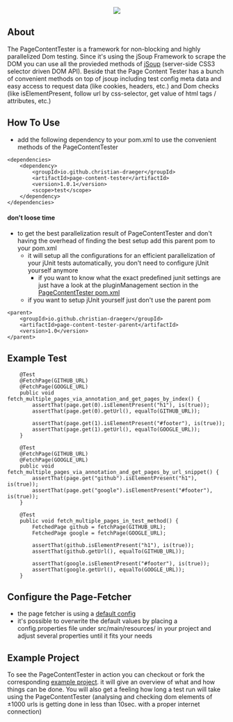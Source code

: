 <p align="center">
<a href="https://travis-ci.org/christian-draeger/page-content-tester"><img src="https://travis-ci.org/christian-draeger/page-content-tester.svg?branch=master"/></a>
</p>

## About

The PageContentTester is a framework for non-blocking and highly parallelized Dom testing. Since it's using the jSoup Framework to scrape the DOM you can use all the provieded methods of [jSoup](https://jsoup.org/) (server-side CSS3 selector driven DOM API). Beside that the Page Content Tester has a bunch of convenient methods on top of jsoup including test config meta data and easy access to request data (like cookies, headers, etc.) and Dom checks (like isElementPresent, follow url by css-selector, get value of html tags / attributes, etc.)

## How To Use

* add the following dependency to your pom.xml to use the convenient methods of the PageContentTester

```
<dependencies>
    <dependency>
        <groupId>io.github.christian-draeger</groupId>
        <artifactId>page-content-tester</artifactId>
        <version>1.0.1</version>
        <scope>test</scope>
    </dependency>
</dependencies>
```

#### don't loose time
- to get the best parallelization result of PageContentTester and don't having the overhead of finding the best setup add this parent pom to your pom.xml
  - it will setup all the configurations for an efficient parallelization of your jUnit tests automatically, you don't need to configure jUnit yourself anymore
    - if you want to know what the exact predefined junit settings are just have a look at the pluginManagement section in the [PageContentTester pom.xml](https://github.com/christian-draeger/page-content-tester/blob/master/pom.xml)
  - if you want to setup jUnit yourself just don't use the parent pom

```
<parent>
    <groupId>io.github.christian-draeger</groupId>
    <artifactId>page-content-tester-parent</artifactId>
    <version>1.0</version>
</parent>
```

## Example Test

```
    @Test
    @FetchPage(GITHUB_URL)
    @FetchPage(GOOGLE_URL)
    public void fetch_multiple_pages_via_annotation_and_get_pages_by_index() {
        assertThat(page.get(0).isElementPresent("h1"), is(true));
        assertThat(page.get(0).getUrl(), equalTo(GITHUB_URL));

        assertThat(page.get(1).isElementPresent("#footer"), is(true));
        assertThat(page.get(1).getUrl(), equalTo(GOOGLE_URL));
    }

    @Test
    @FetchPage(GITHUB_URL)
    @FetchPage(GOOGLE_URL)
    public void fetch_multiple_pages_via_annotation_and_get_pages_by_url_snippet() {
        assertThat(page.get("github").isElementPresent("h1"), is(true));
        assertThat(page.get("google").isElementPresent("#footer"), is(true));
    }

    @Test
    public void fetch_multiple_pages_in_test_method() {
        FetchedPage github = fetchPage(GITHUB_URL);
        FetchedPage google = fetchPage(GOOGLE_URL);

        assertThat(github.isElementPresent("h1"), is(true));
        assertThat(github.getUrl(), equalTo(GITHUB_URL));

        assertThat(google.isElementPresent("#footer"), is(true));
        assertThat(google.getUrl(), equalTo(GOOGLE_URL));
    }
```

## Configure the Page-Fetcher
- the page fetcher is using a [default config](https://github.com/christian-draeger/page-content-tester/blob/master/src/main/resources/config.properties)
- it's possible to overwrite the default values by placing a config.properties file under src/main/resources/ in your project and adjust several properties until it fits your needs

## Example Project
To see the PageContentTester in action you can checkout or fork the corresponding [example project](https://github.com/christian-draeger/page-content-tester-example). it will give an overview of what and how things can be done. You will also get a feeling how long a test run will take using the PageContentTester (analysing and checking dom elements of ±1000 urls is getting done in less than 10sec. with a proper internet connection) 
